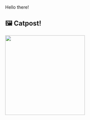 Hello there!



## 🖼️ Catpost!

<sub>
    <img src="https://cdn2.thecatapi.com/images/a21.jpg" height="256">
</sub>

